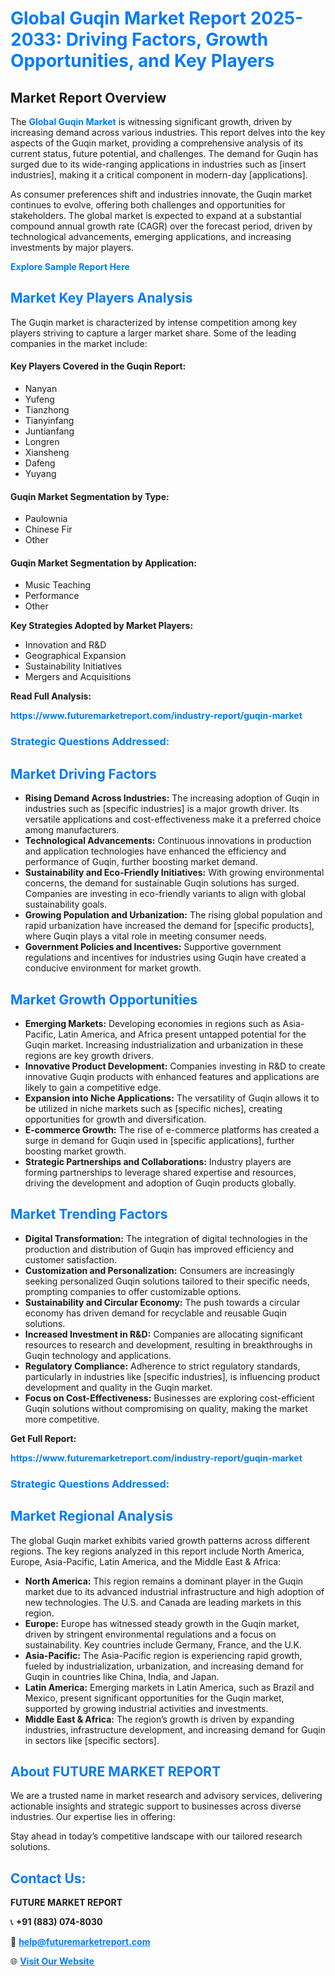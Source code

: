 <h1 style="color: #007BFF;">Global Guqin Market Report 2025-2033: Driving Factors, Growth Opportunities, and Key Players</h1>

<section id="overview">
<h2>Market Report Overview</h2>
<p>The <a href="https://www.futuremarketreport.com/industry-report/guqin-market" style="color: #007BFF; text-decoration: none;"><strong>Global Guqin Market</strong></a> is witnessing significant growth, driven by increasing demand across various industries. This report delves into the key aspects of the Guqin market, providing a comprehensive analysis of its current status, future potential, and challenges. The demand for Guqin has surged due to its wide-ranging applications in industries such as [insert industries], making it a critical component in modern-day [applications].</p>
<p>As consumer preferences shift and industries innovate, the Guqin market continues to evolve, offering both challenges and opportunities for stakeholders. The global market is expected to expand at a substantial compound annual growth rate (CAGR) over the forecast period, driven by technological advancements, emerging applications, and increasing investments by major players.</p>
</section>

<section id="overview">
<p><a href="https://www.futuremarketreport.com/request-sample/reportId=92859" style="color: #007BFF; text-decoration: none;"><strong>Explore Sample Report Here</strong></a></p>
</section>

<section id="key-players">
<h2 style="color: #007BFF;">Market Key Players Analysis</h2>
<p>The Guqin market is characterized by intense competition among key players striving to capture a larger market share. Some of the leading companies in the market include:</p>
<h4>Key Players Covered in the Guqin Report:</h4>
<ul><li>Nanyan</li><li>Yufeng</li><li>Tianzhong</li><li>Tianyinfang</li><li>Juntianfang</li><li>Longren</li><li>Xiansheng</li><li>Dafeng</li><li>Yuyang</li></ul>
<h4>Guqin Market Segmentation by Type:</h4>
<ul><li>Paulownia</li><li>Chinese Fir</li><li>Other</li></ul>

<h4>Guqin Market Segmentation by Application:</h4>
<ul><li>Music Teaching</li><li>Performance</li><li>Other</li></ul>
<p><strong>Key Strategies Adopted by Market Players:</strong></p>
<ul>
<li>Innovation and R&D</li>
<li>Geographical Expansion</li>
<li>Sustainability Initiatives</li>
<li>Mergers and Acquisitions</li>
</ul>
</section>

<section>
<p><strong>Read Full Analysis: </strong></p><a href="https://www.futuremarketreport.com/industry-report/guqin-market" style="color: #007BFF; text-decoration: none;"><strong>https://www.futuremarketreport.com/industry-report/guqin-market</strong></a>
<h3 style="color: #007BFF;">Strategic Questions Addressed:</h3>
</section>

<section id="driving-factors">
<h2 style="color: #007BFF;">Market Driving Factors</h2>
<ul>
<li><strong>Rising Demand Across Industries:</strong> The increasing adoption of Guqin in industries such as [specific industries] is a major growth driver. Its versatile applications and cost-effectiveness make it a preferred choice among manufacturers.</li>
<li><strong>Technological Advancements:</strong> Continuous innovations in production and application technologies have enhanced the efficiency and performance of Guqin, further boosting market demand.</li>
<li><strong>Sustainability and Eco-Friendly Initiatives:</strong> With growing environmental concerns, the demand for sustainable Guqin solutions has surged. Companies are investing in eco-friendly variants to align with global sustainability goals.</li>
<li><strong>Growing Population and Urbanization:</strong> The rising global population and rapid urbanization have increased the demand for [specific products], where Guqin plays a vital role in meeting consumer needs.</li>
<li><strong>Government Policies and Incentives:</strong> Supportive government regulations and incentives for industries using Guqin have created a conducive environment for market growth.</li>
</ul>
</section>

<section id="growth-opportunities">
<h2 style="color: #007BFF;">Market Growth Opportunities</h2>
<ul>
<li><strong>Emerging Markets:</strong> Developing economies in regions such as Asia-Pacific, Latin America, and Africa present untapped potential for the Guqin market. Increasing industrialization and urbanization in these regions are key growth drivers.</li>
<li><strong>Innovative Product Development:</strong> Companies investing in R&D to create innovative Guqin products with enhanced features and applications are likely to gain a competitive edge.</li>
<li><strong>Expansion into Niche Applications:</strong> The versatility of Guqin allows it to be utilized in niche markets such as [specific niches], creating opportunities for growth and diversification.</li>
<li><strong>E-commerce Growth:</strong> The rise of e-commerce platforms has created a surge in demand for Guqin used in [specific applications], further boosting market growth.</li>
<li><strong>Strategic Partnerships and Collaborations:</strong> Industry players are forming partnerships to leverage shared expertise and resources, driving the development and adoption of Guqin products globally.</li>
</ul>
</section>

<section id="trending-factors">
<h2 style="color: #007BFF;">Market Trending Factors</h2>
<ul>
<li><strong>Digital Transformation:</strong> The integration of digital technologies in the production and distribution of Guqin has improved efficiency and customer satisfaction.</li>
<li><strong>Customization and Personalization:</strong> Consumers are increasingly seeking personalized Guqin solutions tailored to their specific needs, prompting companies to offer customizable options.</li>
<li><strong>Sustainability and Circular Economy:</strong> The push towards a circular economy has driven demand for recyclable and reusable Guqin solutions.</li>
<li><strong>Increased Investment in R&D:</strong> Companies are allocating significant resources to research and development, resulting in breakthroughs in Guqin technology and applications.</li>
<li><strong>Regulatory Compliance:</strong> Adherence to strict regulatory standards, particularly in industries like [specific industries], is influencing product development and quality in the Guqin market.</li>
<li><strong>Focus on Cost-Effectiveness:</strong> Businesses are exploring cost-efficient Guqin solutions without compromising on quality, making the market more competitive.</li>
</ul>
</section>

<section>
<p><strong>Get Full Report: </strong></p><a href="https://www.futuremarketreport.com/industry-report/guqin-market" style="color: #007BFF; text-decoration: none;"><strong>https://www.futuremarketreport.com/industry-report/guqin-market</strong></a>
<h3 style="color: #007BFF;">Strategic Questions Addressed:</h3>
</section>


<section id="regional-analysis">
<h2 style="color: #007BFF;">Market Regional Analysis</h2>
<p>The global Guqin market exhibits varied growth patterns across different regions. The key regions analyzed in this report include North America, Europe, Asia-Pacific, Latin America, and the Middle East & Africa:</p>
<ul>
<li><strong>North America:</strong> This region remains a dominant player in the Guqin market due to its advanced industrial infrastructure and high adoption of new technologies. The U.S. and Canada are leading markets in this region.</li>
<li><strong>Europe:</strong> Europe has witnessed steady growth in the Guqin market, driven by stringent environmental regulations and a focus on sustainability. Key countries include Germany, France, and the U.K.</li>
<li><strong>Asia-Pacific:</strong> The Asia-Pacific region is experiencing rapid growth, fueled by industrialization, urbanization, and increasing demand for Guqin in countries like China, India, and Japan.</li>
<li><strong>Latin America:</strong> Emerging markets in Latin America, such as Brazil and Mexico, present significant opportunities for the Guqin market, supported by growing industrial activities and investments.</li>
<li><strong>Middle East & Africa:</strong> The region’s growth is driven by expanding industries, infrastructure development, and increasing demand for Guqin in sectors like [specific sectors].</li>
</ul>
</section>

<footer>
<h2 style="color: #007BFF;">About FUTURE MARKET REPORT</h2>
<p>We are a trusted name in market research and advisory services, delivering actionable insights and strategic support to businesses across diverse industries. Our expertise lies in offering:</p>

<p>Stay ahead in today’s competitive landscape with our tailored research solutions.</p>

<h2 style="color: #007BFF;">Contact Us:</h2>
<p><strong>FUTURE MARKET REPORT</strong></p>
<p>📞 <strong>+91 (883) 074-8030</strong></p>
<p>📧 <strong><a href="mailto:help@futuremarketreport.com" style="color: #007BFF;">help@futuremarketreport.com</a></strong></p>
<p>🌐 <strong><a href="https://www.futuremarketreport.com/" style="color: #007BFF;">Visit Our Website</a></strong></p>
</footer>